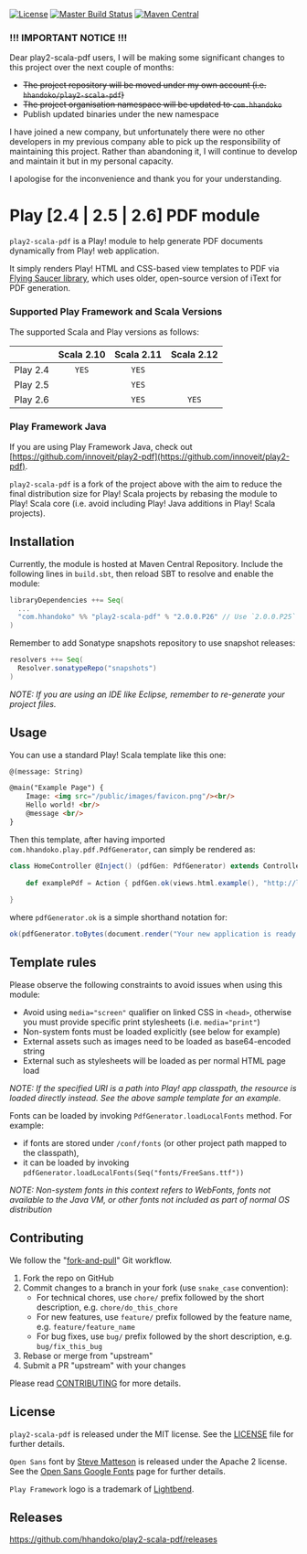 [![License](https://img.shields.io/badge/license-MIT-brightgreen.svg)](LICENSE)
[![Master Build Status](https://travis-ci.org/hhandoko/play2-scala-pdf.svg?branch=master)](https://travis-ci.org/hhandoko/play2-scala-pdf)
[![Maven Central](https://maven-badges.herokuapp.com/maven-central/com.hhandoko/play2-scala-pdf_2.12/badge.svg)](https://maven-badges.herokuapp.com/maven-central/com.hhandoko/play2-scala-pdf_2.12)

### !!! IMPORTANT NOTICE !!!

Dear play2-scala-pdf users, I will be making some significant changes to this project over the next couple of months:

  - ~~The project repository will be moved under my own account (i.e. `hhandoko/play2-scala-pdf`)~~
  - ~~The project organisation namespace will be updated to `com.hhandoko`~~
  - Publish updated binaries under the new namespace

I have joined a new company, but unfortunately there were no other developers in my previous company able to pick up the responsibility of maintaining this project. Rather than abandoning it, I will continue to develop and maintain it but in my personal capacity.

I apologise for the inconvenience and thank you for your understanding.

# Play [2.4 | 2.5 | 2.6] PDF module

`play2-scala-pdf` is a Play! module to help generate PDF documents dynamically from Play! web application.

It simply renders Play! HTML and CSS-based view templates to PDF via [Flying Saucer library], which uses older, open-source version of iText for PDF generation.

### Supported Play Framework and Scala Versions

The supported Scala and Play versions as follows:

|           | Scala 2.10 | Scala 2.11 | Scala 2.12 |
| --------- |:----------:|:----------:|:----------:|
| Play 2.4  | `YES`      | `YES`      |            |
| Play 2.5  |            | `YES`      |            |
| Play 2.6  |            | `YES`      | `YES`      |

### Play Framework Java

If you are using Play Framework Java, check out [https://github.com/innoveit/play2-pdf](https://github.com/innoveit/play2-pdf).

`play2-scala-pdf` is a fork of the project above with the aim to reduce the final distribution size for Play! Scala projects by rebasing the module to Play! Scala core (i.e. avoid including Play! Java additions in Play! Scala projects).

## Installation

Currently, the module is hosted at Maven Central Repository. Include the following lines in ```build.sbt```, then reload SBT to resolve and enable the module:
``` scala
libraryDependencies ++= Seq(
  ...
  "com.hhandoko" %% "play2-scala-pdf" % "2.0.0.P26" // Use `2.0.0.P25` for Play 2.5.x apps or `2.0.0.P24 for Play 2.4.x apps
)
```

Remember to add Sonatype snapshots repository to use snapshot releases:
``` scala
resolvers ++= Seq(
  Resolver.sonatypeRepo("snapshots")
)
```

*NOTE: If you are using an IDE like Eclipse, remember to re-generate your project files.* 

## Usage

You can use a standard Play! Scala template like this one:
``` html
@(message: String)

@main("Example Page") {
    Image: <img src="/public/images/favicon.png"/><br/>
    Hello world! <br/>
    @message <br/>
}
```

Then this template, after having imported ```com.hhandoko.play.pdf.PdfGenerator```, can simply be rendered as:
``` scala
class HomeController @Inject() (pdfGen: PdfGenerator) extends Controller {
    
    def examplePdf = Action { pdfGen.ok(views.html.example(), "http://localhost:9000") }
    
}
```

where ```pdfGenerator.ok``` is a simple shorthand notation for:
``` scala
ok(pdfGenerator.toBytes(document.render("Your new application is ready."), "http://localhost:9000")).as("application/pdf")
```

## Template rules

Please observe the following constraints to avoid issues when using this module:

  - Avoid using `media="screen"` qualifier on linked CSS in `<head>`, otherwise you must provide specific print stylesheets (i.e. `media="print"`)
  - Non-system fonts must be loaded explicitly (see below for example)
  - External assets such as images need to be loaded as base64-encoded string
  - External such as stylesheets will be loaded as per normal HTML page load
  
*NOTE: If the specified URI is a path into Play! app classpath, the resource is loaded directly instead. See the above sample template for an example.*

Fonts can be loaded by invoking `PdfGenerator.loadLocalFonts` method. For example:

  - if fonts are stored under `/conf/fonts` (or other project path mapped to the classpath),
  - it can be loaded by invoking `pdfGenerator.loadLocalFonts(Seq("fonts/FreeSans.ttf"))`

*NOTE: Non-system fonts in this context refers to WebFonts, fonts not available to the Java VM, or other fonts not included as part of normal OS distribution*

## Contributing

We follow the "[fork-and-pull]" Git workflow.

  1. Fork the repo on GitHub
  1. Commit changes to a branch in your fork (use `snake_case` convention):
     - For technical chores, use `chore/` prefix followed by the short description, e.g. `chore/do_this_chore`
     - For new features, use `feature/` prefix followed by the feature name, e.g. `feature/feature_name`
     - For bug fixes, use `bug/` prefix followed by the short description, e.g. `bug/fix_this_bug`
  1. Rebase or merge from "upstream"
  1. Submit a PR "upstream" with your changes

Please read [CONTRIBUTING] for more details.

## License

`play2-scala-pdf` is released under the MIT license. See the [LICENSE] file for further details.

`Open Sans` font by [Steve Matteson] is released under the Apache 2 license. See the [Open Sans Google Fonts] page for further details.

`Play Framework` logo is a trademark of [Lightbend].

## Releases

https://github.com/hhandoko/play2-scala-pdf/releases

[CONTRIBUTING]: CONTRIBUTING.md
[Flying Saucer library]: https://github.com/flyingsaucerproject/flyingsaucer
[fork-and-pull]: https://help.github.com/articles/using-pull-requests
[LICENSE]: LICENSE
[Lightbend]: https://www.lightbend.com/company
[Open Sans Google Fonts]: https://fonts.google.com/specimen/Open+Sans
[Steve Matteson]: https://twitter.com/@SteveMatteson1
